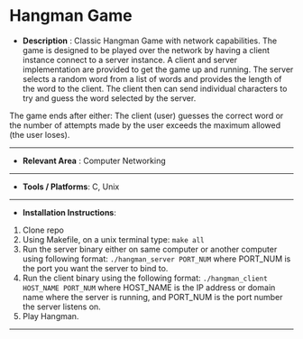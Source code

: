 # Hangman Game

- **Description** : Classic Hangman Game with network capabilities. The game is designed to be played over the network by having a client instance connect to a server instance. A client and server implementation are provided to get the game up and running. The server selects a random word from a list of words and provides the length of the word to the client. The client then can send individual characters to try and guess the word selected by the server. 

The game ends after either: The client (user) guesses the correct word or the number of attempts made by the user exceeds the maximum allowed (the user loses).
___
- **Relevant Area** : Computer Networking
___
- **Tools / Platforms**: C, Unix
___
- **Installation Instructions**:  
1. Clone repo
2. Using Makefile, on a unix terminal type: `make all`
3. Run the server binary either on same computer or another computer using following format: `./hangman_server PORT_NUM` where PORT_NUM is the port you want the server to bind to.
4. Run the client binary using the following format: `./hangman_client HOST_NAME PORT_NUM` where HOST_NAME is the IP address or domain name where the server is running, and PORT_NUM is the port number the server listens on.
5. Play Hangman.
___
